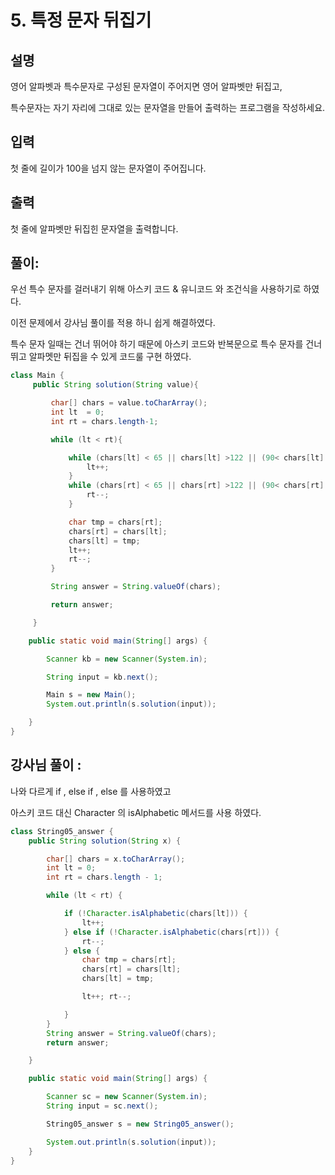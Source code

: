 # 5. 특정 문자 뒤집기

## 설명

영어 알파벳과 특수문자로 구성된 문자열이 주어지면 영어 알파벳만 뒤집고,

특수문자는 자기 자리에 그대로 있는 문자열을 만들어 출력하는 프로그램을 작성하세요.


## 입력
첫 줄에 길이가 100을 넘지 않는 문자열이 주어집니다.


## 출력
첫 줄에 알파벳만 뒤집힌 문자열을 출력합니다.

## 풀이:

우선 특수 문자를 걸러내기 위해  아스키 코드 & 유니코드 와 조건식을 사용하기로 하였다.


이전 문제에서 강사님 풀이를 적용 하니 쉽게 해결하였다.

특수 문자 일때는 건너 뛰어야 하기 때문에
아스키 코드와 반복문으로 특수 문자를 건너 뛰고 알파멧만 뒤집을 수 있게 코드룰 구현 하였다.
```java
class Main {
     public String solution(String value){

         char[] chars = value.toCharArray();
         int lt  = 0;
         int rt = chars.length-1;

         while (lt < rt){

             while (chars[lt] < 65 || chars[lt] >122 || (90< chars[lt] && chars[lt] < 97)){
                 lt++;
             }
             while (chars[rt] < 65 || chars[rt] >122 || (90< chars[rt] && chars[rt] < 97)){
                 rt--;
             }

             char tmp = chars[rt];
             chars[rt] = chars[lt];
             chars[lt] = tmp;
             lt++;
             rt--;
         }

         String answer = String.valueOf(chars);

         return answer;

     }

    public static void main(String[] args) {

        Scanner kb = new Scanner(System.in);

        String input = kb.next();

        Main s = new Main();
        System.out.println(s.solution(input));

    }
}
```

## 강사님 풀이 :

나와 다르게 if , else if , else 를 사용하였고

아스키 코드 대신 Character 의 isAlphabetic 메서드를 사용 하였다.


```java
class String05_answer {
    public String solution(String x) {

        char[] chars = x.toCharArray();
        int lt = 0;
        int rt = chars.length - 1;

        while (lt < rt) {

            if (!Character.isAlphabetic(chars[lt])) {
                lt++;
            } else if (!Character.isAlphabetic(chars[rt])) {
                rt--;
            } else {
                char tmp = chars[rt];
                chars[rt] = chars[lt];
                chars[lt] = tmp;

                lt++; rt--;

            }
        }
        String answer = String.valueOf(chars);
        return answer;

    }

    public static void main(String[] args) {

        Scanner sc = new Scanner(System.in);
        String input = sc.next();

        String05_answer s = new String05_answer();

        System.out.println(s.solution(input));
    }
}

```



